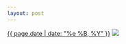```yaml
---
layout: post
---
```


<p>
  <time><a href="/328">{{ page.date | date: "%e %B, %Y" }}</a></time>
  <a href="/328"><img src="{{ site.assets_url }}/328-640.jpg" srcset="{{ site.assets_url }}/328-1280.jpg 1280w, {{ site.assets_url }}/328-960.jpg 960w, {{ site.assets_url }}/328-640.jpg 640w, {{ site.assets_url }}/328-320.jpg 320w" sizes="(min-width: 700px) 50vw, calc(100vw - 2rem)" /></a>
</p>
